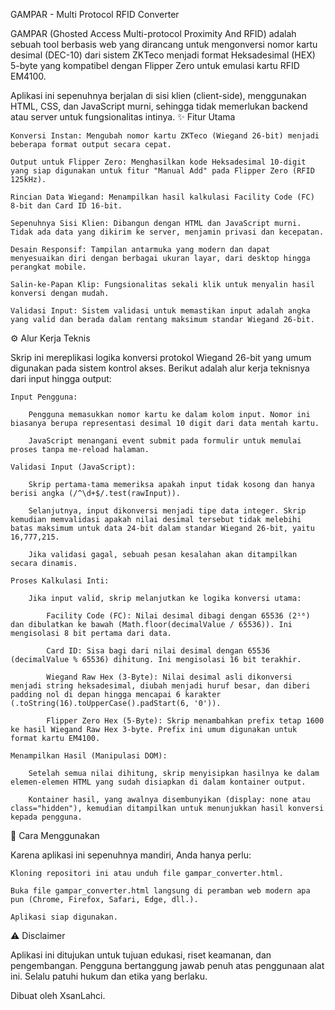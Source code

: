 GAMPAR - Multi Protocol RFID Converter

GAMPAR (Ghosted Access Multi-protocol Proximity And RFID) adalah sebuah tool berbasis web yang dirancang untuk mengonversi nomor kartu desimal (DEC-10) dari sistem ZKTeco menjadi format Heksadesimal (HEX) 5-byte yang kompatibel dengan Flipper Zero untuk emulasi kartu RFID EM4100.

Aplikasi ini sepenuhnya berjalan di sisi klien (client-side), menggunakan HTML, CSS, dan JavaScript murni, sehingga tidak memerlukan backend atau server untuk fungsionalitas intinya.
✨ Fitur Utama

    Konversi Instan: Mengubah nomor kartu ZKTeco (Wiegand 26-bit) menjadi beberapa format output secara cepat.

    Output untuk Flipper Zero: Menghasilkan kode Heksadesimal 10-digit yang siap digunakan untuk fitur "Manual Add" pada Flipper Zero (RFID 125kHz).

    Rincian Data Wiegand: Menampilkan hasil kalkulasi Facility Code (FC) 8-bit dan Card ID 16-bit.

    Sepenuhnya Sisi Klien: Dibangun dengan HTML dan JavaScript murni. Tidak ada data yang dikirim ke server, menjamin privasi dan kecepatan.

    Desain Responsif: Tampilan antarmuka yang modern dan dapat menyesuaikan diri dengan berbagai ukuran layar, dari desktop hingga perangkat mobile.

    Salin-ke-Papan Klip: Fungsionalitas sekali klik untuk menyalin hasil konversi dengan mudah.

    Validasi Input: Sistem validasi untuk memastikan input adalah angka yang valid dan berada dalam rentang maksimum standar Wiegand 26-bit.

⚙️ Alur Kerja Teknis

Skrip ini mereplikasi logika konversi protokol Wiegand 26-bit yang umum digunakan pada sistem kontrol akses. Berikut adalah alur kerja teknisnya dari input hingga output:

    Input Pengguna:

        Pengguna memasukkan nomor kartu ke dalam kolom input. Nomor ini biasanya berupa representasi desimal 10 digit dari data mentah kartu.

        JavaScript menangani event submit pada formulir untuk memulai proses tanpa me-reload halaman.

    Validasi Input (JavaScript):

        Skrip pertama-tama memeriksa apakah input tidak kosong dan hanya berisi angka (/^\d+$/.test(rawInput)).

        Selanjutnya, input dikonversi menjadi tipe data integer. Skrip kemudian memvalidasi apakah nilai desimal tersebut tidak melebihi batas maksimum untuk data 24-bit dalam standar Wiegand 26-bit, yaitu 16,777,215.

        Jika validasi gagal, sebuah pesan kesalahan akan ditampilkan secara dinamis.

    Proses Kalkulasi Inti:

        Jika input valid, skrip melanjutkan ke logika konversi utama:

            Facility Code (FC): Nilai desimal dibagi dengan 65536 (2¹⁶) dan dibulatkan ke bawah (Math.floor(decimalValue / 65536)). Ini mengisolasi 8 bit pertama dari data.

            Card ID: Sisa bagi dari nilai desimal dengan 65536 (decimalValue % 65536) dihitung. Ini mengisolasi 16 bit terakhir.

            Wiegand Raw Hex (3-Byte): Nilai desimal asli dikonversi menjadi string heksadesimal, diubah menjadi huruf besar, dan diberi padding nol di depan hingga mencapai 6 karakter (.toString(16).toUpperCase().padStart(6, '0')).

            Flipper Zero Hex (5-Byte): Skrip menambahkan prefix tetap 1600 ke hasil Wiegand Raw Hex 3-byte. Prefix ini umum digunakan untuk format kartu EM4100.

    Menampilkan Hasil (Manipulasi DOM):

        Setelah semua nilai dihitung, skrip menyisipkan hasilnya ke dalam elemen-elemen HTML yang sudah disiapkan di dalam kontainer output.

        Kontainer hasil, yang awalnya disembunyikan (display: none atau class="hidden"), kemudian ditampilkan untuk menunjukkan hasil konversi kepada pengguna.

🚀 Cara Menggunakan

Karena aplikasi ini sepenuhnya mandiri, Anda hanya perlu:

    Kloning repositori ini atau unduh file gampar_converter.html.

    Buka file gampar_converter.html langsung di peramban web modern apa pun (Chrome, Firefox, Safari, Edge, dll.).

    Aplikasi siap digunakan.

⚠️ Disclaimer

Aplikasi ini ditujukan untuk tujuan edukasi, riset keamanan, dan pengembangan. Pengguna bertanggung jawab penuh atas penggunaan alat ini. Selalu patuhi hukum dan etika yang berlaku.

Dibuat oleh XsanLahci.
